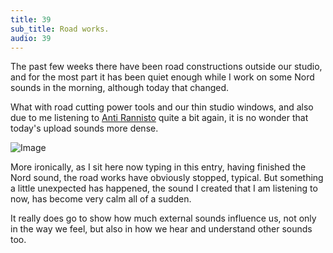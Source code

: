 ```yaml
---
title: 39
sub_title: Road works.
audio: 39
---
```


The past few weeks there have been road constructions outside our studio, and for the most part it has been quiet enough while I work on some Nord sounds in the morning, although today that changed. 

What with road cutting power tools and our thin studio windows, and also due to me listening to <a href="http://www.12k.com/index.php/site/artists/antti_rannisto/" title="Anti Rannisto">Anti Rannisto</a> quite a bit again, it is no wonder that today's upload sounds more dense.

![Image](/assets/img/Snd-39.jpg)

More ironically, as I sit here now typing in this entry, having finished the Nord sound, the road works have obviously stopped, typical. But something a little unexpected has happened, the sound I created that I am listening to now, has become very calm all of a sudden. 

It really does go to show how much external sounds influence us, not only in the way we feel, but also in how we hear and understand other sounds too.